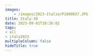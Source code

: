 ```yaml
---
images:
    - /images/2023-Italie/P1000837.JPG
title: Italy-38
date: 2023-09-01T10:26:02
tags:
- all
- italy2023
multipleColumn: false
hideTitle: true
---
```

